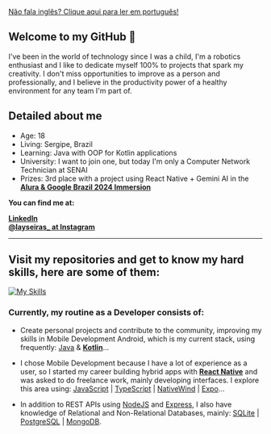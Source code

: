 <a href="https://github.com/laysaalves/laysaalves/blob/main/README-PTBR.md">Não fala inglês? Clique aqui para ler em português!</a>

## Welcome to my GitHub 🧡

<p>I've been in the world of technology since I was a child, I'm a robotics enthusiast and I like to dedicate myself 100% to projects that spark my creativity. I don't miss opportunities to improve as a person and professionally, and I believe in the productivity power of a healthy environment for any team I'm part of.</p>

## Detailed about me

* Age: 18
* Living: Sergipe, Brazil
* Learning: Java with OOP for Kotlin applications
* University: I want to join one, but today I'm only a Computer Network Technician at SENAI
* Prizes: 3rd place with a project using React Native + Gemini AI in the **[Alura & Google Brazil 2024 Immersion](https://www.alura.com.br/artigos/top5-projetos-imersao-ia)**

**You can find me at:**

**[LinkedIn](https://www.linkedin.com/in/laysaalves/)** <br />
**[@layseiras_  at Instagram](https://instagram.com/layseiras_)** <br />

---
## Visit my repositories and get to know my hard skills, here are some of them:

[![My Skills](https://skillicons.dev/icons?i=java,kotlin,androidstudio,react,ts,javascript,tailwind,nodejs,postgresql,mysql,express,sqlite,prisma,mongodb)](https://skillicons.dev)

### Currently, my routine as a Developer consists of:

- Create personal projects and contribute to the community, improving my skills in Mobile Development Android, which is my current stack, using frequently: [Java](https://www.oracle.com/br/java/technologies/downloads/) & **[Kotlin](https://kotlinlang.org/)**...

- I chose Mobile Development because I have a lot of experience as a user, so I started my career building hybrid apps with **[React Native](https://reactnative.dev/)** and was asked to do freelance work, mainly developing interfaces. I explore this area using: [JavaScript](https://developer.mozilla.org/en-US/docs/Web/JavaScript) |
 [TypeScript](https://www.typescriptlang.org/) | [NativeWind](https://www.nativewind.dev/) | [Expo](https://expo.dev/)...

- In addition to REST APIs using [NodeJS](https://nodejs.org/docs/latest/api/) and [Express](https://expressjs.com/pt-br/), I also have knowledge of Relational and Non-Relational Databases, mainly: [SQLite](https://www.sqlite.org/) | [PostgreSQL](https://www.postgresql.org/) | [MongoDB](https://www.mongodb.com/docs/).
